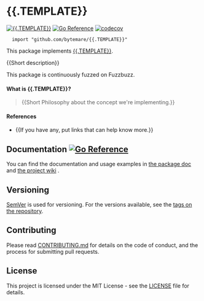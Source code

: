 # {{.TEMPLATE}}
[![{{.TEMPLATE}}](https://github.com/bytemare/{{.TEMPLATE}}/actions/workflows/ci.yml/badge.svg)](https://github.com/bytemare/{{.TEMPLATE}}/actions/workflows/ci.yml)
[![Go Reference](https://pkg.go.dev/badge/github.com/bytemare/{{.TEMPLATE}}.svg)](https://pkg.go.dev/github.com/bytemare/{{.TEMPLATE}})
[![codecov](https://codecov.io/gh/bytemare/{{.TEMPLATE}}/branch/main/graph/badge.svg?token=5bQfB0OctA)](https://codecov.io/gh/bytemare/{{.TEMPLATE}})

```
  import "github.com/bytemare/{{.TEMPLATE}}"
```

This package implements [{{.TEMPLATE}}](https://datatracker.ietf.org/doc/draft-irtf-cfrg-{{.TEMPLATE}}).

{{Short description}}

This package is continuously fuzzed on Fuzzbuzz.

#### What is {{.TEMPLATE}}?

> {{Short Philosophy about the concept we're implementing.}}

#### References
- {{If you have any, put links that can help know more.}}

## Documentation [![Go Reference](https://pkg.go.dev/badge/github.com/bytemare/{{.TEMPLATE}}.svg)](https://pkg.go.dev/github.com/bytemare/{{.TEMPLATE}})

You can find the documentation and usage examples in [the package doc](https://pkg.go.dev/github.com/bytemare/{{.TEMPLATE}}) and [the project wiki](https://github.com/bytemare/{{.TEMPLATE}}/wiki) .

## Versioning

[SemVer](http://semver.org) is used for versioning. For the versions available, see the [tags on the repository](https://github.com/bytemare/{{.TEMPLATE}}/tags).


## Contributing

Please read [CONTRIBUTING.md](.github/CONTRIBUTING.md) for details on the code of conduct, and the process for submitting pull requests.

## License

This project is licensed under the MIT License - see the [LICENSE](LICENSE) file for details.
